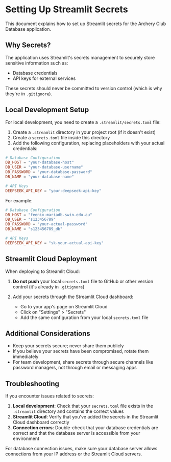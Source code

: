 # Setting Up Streamlit Secrets

This document explains how to set up Streamlit secrets for the Archery Club Database application.

## Why Secrets?

The application uses Streamlit's secrets management to securely store sensitive information such as:
- Database credentials
- API keys for external services

These secrets should never be committed to version control (which is why they're in `.gitignore`).

## Local Development Setup

For local development, you need to create a `.streamlit/secrets.toml` file:

1. Create a `.streamlit` directory in your project root (if it doesn't exist)
2. Create a `secrets.toml` file inside this directory
3. Add the following configuration, replacing placeholders with your actual credentials:

```toml
# Database Configuration
DB_HOST = "your-database-host"
DB_USER = "your-database-username"
DB_PASSWORD = "your-database-password"
DB_NAME = "your-database-name"

# API Keys
DEEPSEEK_API_KEY = "your-deepseek-api-key"
```

For example:
```toml
# Database Configuration
DB_HOST = "feenix-mariadb.swin.edu.au"
DB_USER = "s123456789"
DB_PASSWORD = "your-actual-password"
DB_NAME = "s123456789_db"

# API Keys
DEEPSEEK_API_KEY = "sk-your-actual-api-key"
```

## Streamlit Cloud Deployment

When deploying to Streamlit Cloud:

1. **Do not push** your local `secrets.toml` file to GitHub or other version control (it's already in `.gitignore`)

2. Add your secrets through the Streamlit Cloud dashboard:
   - Go to your app's page on Streamlit Cloud
   - Click on "Settings" > "Secrets"
   - Add the same configuration from your local `secrets.toml` file

## Additional Considerations

- Keep your secrets secure; never share them publicly
- If you believe your secrets have been compromised, rotate them immediately
- For team development, share secrets through secure channels like password managers, not through email or messaging apps

## Troubleshooting

If you encounter issues related to secrets:

1. **Local development**: Check that your `secrets.toml` file exists in the `.streamlit` directory and contains the correct values
2. **Streamlit Cloud**: Verify that you've added the secrets in the Streamlit Cloud dashboard correctly
3. **Connection errors**: Double-check that your database credentials are correct and that the database server is accessible from your environment

For database connection issues, make sure your database server allows connections from your IP address or the Streamlit Cloud servers.
